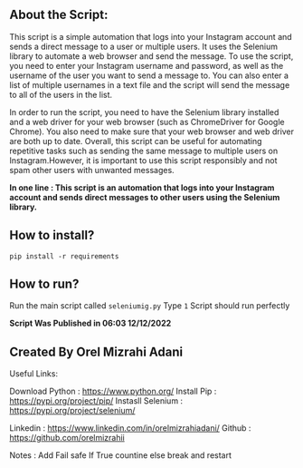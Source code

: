 
<h2>About the Script:</h2>

This script is a simple automation that logs into your Instagram account and sends a direct message to a user or multiple users.
It uses the Selenium library to automate a web browser and send the message.
To use the script, you need to enter your Instagram username and password, as well as the username of the user you want to send a message to. You can also 
enter a list of multiple usernames in a text file and the script will send the message to all of the users in the list.

In order to run the script, you need to have the Selenium library installed and a web driver for your web browser (such as ChromeDriver for Google Chrome). 
You also need to make sure that your web browser and web driver are both up to date.
Overall, this script can be useful for automating repetitive tasks such as sending the same message to multiple users on Instagram.However, it is important 
to use this script responsibly and not spam other users with unwanted messages.

<b>In one line : This script is an automation that logs into your Instagram account and sends direct messages to other users using the Selenium library.</b>


<h2>How to install?</h2>

<code>pip install -r requirements </code>

<h2> How to run?</h2>
<text>Run the main script called <code>seleniumig.py</code></text>
Type <code>1</code>
Script should run perfectly

<b> Script Was Published in 06:03 12/12/2022 </b>
<h2>Created By Orel Mizrahi Adani</h2>


Useful Links:

Download Python : https://www.python.org/
Install Pip : https://pypi.org/project/pip/
Instasll Selenium : https://pypi.org/project/selenium/

Linkedin : https://www.linkedin.com/in/orelmizrahiadani/
Github : https://github.com/orelmizrahii

Notes : Add Fail safe If True countine else break and restart
